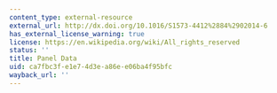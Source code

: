 ```yaml
---
content_type: external-resource
external_url: http://dx.doi.org/10.1016/S1573-4412%2884%2902014-6
has_external_license_warning: true
license: https://en.wikipedia.org/wiki/All_rights_reserved
status: ''
title: Panel Data
uid: ca7fbc3f-e1e7-4d3e-a86e-e06ba4f95bfc
wayback_url: ''
---
```

